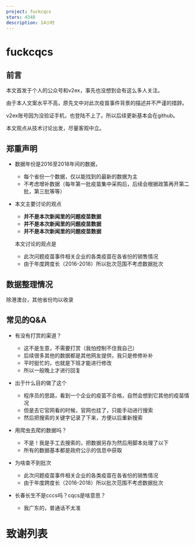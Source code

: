 ```yaml
---
project: fuckcqcs
stars: 4348
description: 14小时
---
```


fuckcqcs
========

前言
--

本文首发于个人的公众号和v2ex，事先也没想到会有这么多人关注。

由于本人文案水平不高，原先文中对此次疫苗事件背景的描述并不严谨的措辞。

v2ex账号因为没验证手机，也登陆不上了。所以后续更新基本会在github。

本文观点从技术讨论出发，尽量客观中立。

郑重声明
----

-   数据年份是2016至2018年间的数据，
    
    -   每个省份一个数据，仅以能找到的最新的数据为主
    -   不考虑增补数据（每年第一批疫苗集中采购后，后续会根据政策再开第二批，第三批等等）
-   本文主要讨论的观点
    
    -   **并不是本次新闻里的问题疫苗数据**
    -   **并不是本次新闻里的问题疫苗数据**
    -   **并不是本次新闻里的问题疫苗数据**
    
    本文讨论的观点是
    
    -   此次问题疫苗事件相关企业的各类疫苗在各省份的销售情况
    -   由于年度跨度长（2016-2018）所以批次范围不考虑数据批次

数据整理情况
------

除港澳台，其他省份均以收录

常见的Q&A
------

-   有没有打赏的渠道？
    
    -   这不是生意，不需要打赏（我怕控制不住我自己）
    -   后续很多其他的数据都是其他网友提供，我只是修修补补
    -   平时挺忙的，也就是下班才能进行修改
    -   所以一般晚上才进行回复
-   出于什么目的做了这个
    
    -   程序员的思路，看到一个企业的疫苗不合格，自然会想到它其他的疫苗情况
    -   但是去它官网看的时候，官网也挂了，只能手动进行搜索
    -   然后把搜索的关键字记录了下来，方便以后重新搜索
-   用爬虫去爬的数据吗？
    
    -   不是！我是手工去搜索的，把数据另存为然后用脚本处理了以下
    -   所有的数据基本都是政府公示的信息中获取
-   为啥查不到批次
    
    -   此次问题疫苗事件相关企业的各类疫苗在各省份的销售情况
    -   由于年度跨度长（2016-2018）所以批次范围不考虑数据批次
-   长春长生不是cccs吗？cqcs是啥意思？
    
    -   我广东的，普通话不太准

致谢列表
====
